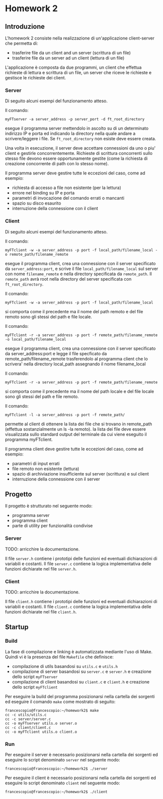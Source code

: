 
  

# Homework 2

  

## Introduzione

L'homework 2 consiste nella realizzazione di un'applicazione client-server che permetta di:
- trasferire file da un client and un server (scrittura di un file)
- trasferire file da un server ad un client (lettura di un file)

L'applicazione è composta da due programmi, un client che effettua richieste di lettura e scrittura di un file, un server che riceve le richieste e gestisce le richieste dei client.

### Server
Di seguito alcuni esempi del funzionamento atteso.

Il comando:

    myFTserver -a server_address -p server_port -d ft_root_directory

esegue il programma server mettendolo in ascolto su di un determinato indirizzo IP e porta ed indicando la directory nella quale andare a scrivere/leggere i file. Se `ft_root_directory` non esiste deve essere creata.

Una volta in esecuzione, il server deve accettare connessioni da uno o piu' client e gestirle concorrentemente. Richieste di scrittura concorrenti sullo stesso file devono essere opportunamente gestite (come la richiesta di creazione concorrente di path con lo stesso nome).

Il programma server deve gestire tutte le eccezioni del caso, come ad esempio:
- richiesta di accesso a file non esistente (per la lettura)
- errore nel binding su IP e porta
- parametri di invocazione del comando errati o mancanti
- spazio su disco esaurito
- interruzione della connessione con il client

### Client
Di seguito alcuni esempi del funzionamento atteso.

Il comando:

    myFTclient -w -a server_address -p port -f local_path/filename_local -o remote_path/filename_remote

esegue il programma client, crea una connessione con il server specificato da `server_address:port`, e scrive il file `local_path/filename_local` sul server con nome `filename_remote` e nella directory specificata da `remote_path`. Il `remote_path` avrà root nella directory del server specificata con `ft_root_directory`.

Il comando:

    myFTclient -w -a server_address -p port -f local_path/filename_local

si comporta come il precedente ma il nome del path remoto e del file remoto sono gli stessi del path e file locale.

Il comando:

    myFTclient -r -a server_address -p port -f remote_path/filename_remote -o local_path/filename_local

esegue il programma client, crea una connessione con il server specificato da server_address:port e legge il file specficato da remote_path/filename_remote trasferendolo al programma client che lo scrivera' nella directory local_path assegnando il nome filename_local

Il comando:

    myFTclient -r -a server_address -p port -f remote_path/filename_remote

si comporta come il precedente ma il nome del path locale e del file locale sono gli stessi del path e file remoto.

Il comando:

    myFTclient -l -a server_address -p port -f remote_path/

permette al client di ottenere la lista dei file che si trovano in remote_path (effettua sostanzialmente un ls -la remoto). Ia lista dei file deve essere visualizzata sullo standard output del terminale da cui viene eseguito il programma myFTclient.

Il programma client deve gestire tutte le eccezioni del caso, come ad esempio:
- parametri di input errati
- file remoto non esistente (lettura)
- spazio di archiviazione insufficiente sul server (scrittura) e sul client
- interruzione della connessione con il server

## Progetto

Il progetto è strutturato nel seguente modo:
- programma server
- programma client
- parte di utility per funzionalità condivise

### Server
TODO: arricchire la documentazione.

Il file `server.h` contiene i prototipi delle funzioni ed eventuali dichiarazioni di variabili e costanti.
Il file `server.c` contiene la logica implementativa delle funzioni dichiarate nel file `server.h`.

### Client
TODO: arricchire la documentazione.

Il file `client.h` contiene i prototipi delle funzioni ed eventuali dichiarazioni di variabili e costanti.
Il file `client.c` contiene la logica implementativa delle funzioni dichiarate nel file `client.h`.  

## Startup

### Build
La fase di compilazione e linking è automatizzata mediante l'uso di Make.
Quindi vi è la presenza del file `Makefile` che definisce:
- compilazione di utils basandosi su `utils.c` e `utils.h`
- compilazione di server basandosi su `server.c` e `server.h` e creazione dello script `myFTserver`
- compilazione di client basandosi su `client.c` e `client.h` e creazione dello script `myFTclient`

Per eseguire la build del programma posizionarsi nella cartella dei sorgenti ed eseguire il comando `make` come mostrato di seguito:

    francescopio@francescopio:~/homework2$ make
    cc -c utils/utils.c
    cc -c server/server.c
    cc -o myFTserver utils.o server.o
    cc -c client/client.c
    cc -o myFTclient utils.o client.o

### Run
Per eseguire il server è necessario posizionarsi nella cartella dei sorgenti ed eseguire lo script denominato `server` nel seguente modo:

    francescopio@francescopio:~/homework2$ ./server

Per eseguire il client è necessario posizionarsi nella cartella dei sorgenti ed eseguire lo script denominato `client` nel seguente modo:

    francescopio@francescopio:~/homework2$ ./client

